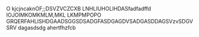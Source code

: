 O
kjcjncaknOF;;DSVZVCZCXB
LNHLIUHOLIHDASfadfadffd
IOJOIMKOMKMLM,MKL
LKMPMPOPO
GRQERFAHLISHDGAADSGGSDSADGFASDGAGDVSADGASDDAGSVzvSDGVSRV
dagasdsdg
ahertfhzfcb
